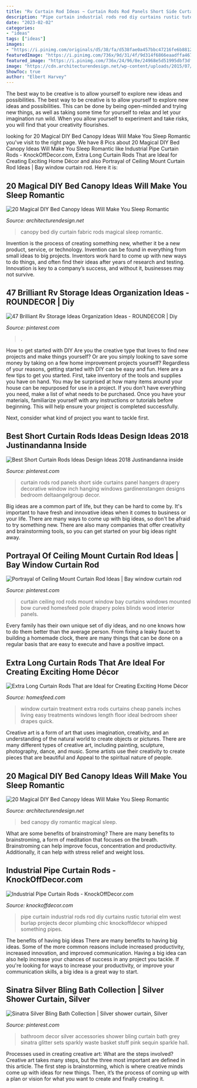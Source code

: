 ```yaml
---
title: "Rv Curtain Rod Ideas ~ Curtain Rods Rod Panels Short Side Curtains Panel Hangers Drapery Decorative Window Inch Hanging Windows Gardinenstangen Designs Bedroom Deltaangelgroup Decor"
description: "Pipe curtain industrial rods rod diy curtains rustic tutorial elm west burlap projects decor plumbing chic knockoffdecor whipped something pipes"
date: "2023-02-02"
categories:
- "ideas"
tags: ["ideas"]
images:
- "https://i.pinimg.com/originals/d5/38/fa/d538fae0a457bbc47216fe6b8812ed6a.jpg"
featuredImage: "https://i.pinimg.com/736x/9d/31/4f/9d314f6866eaadffa4679c22af8b1b38--ceiling-mount-curtain-rods-bay-window-curtain-rod.jpg"
featured_image: "https://i.pinimg.com/736x/24/96/8e/24968e5d51995dbf3df9007e234b0fc8.jpg"
image: "https://cdn.architecturendesign.net/wp-content/uploads/2015/07/AD-DIY-Bed-Canopy-11.jpg"
ShowToc: true
author: "Elbert Harvey"
---
```



The best way to be creative is to allow yourself to explore new ideas and possibilities.
The best way to be creative is to allow yourself to explore new ideas and possibilities. This can be done by being open-minded and trying new things, as well as taking some time for yourself to relax and let your imagination run wild. When you allow yourself to experiment and take risks, you will find that your creativity flourishes.

	

		
looking for 20 Magical DIY Bed Canopy Ideas Will Make You Sleep Romantic you've visit to the right page. We have 8 Pics about 20 Magical DIY Bed Canopy Ideas Will Make You Sleep Romantic like Industrial Pipe Curtain Rods - KnockOffDecor.com, Extra Long Curtain Rods That are Ideal for Creating Exciting Home Décor and also Portrayal of Ceiling Mount Curtain Rod Ideas | Bay window curtain rod. Here it is:
		
    
## 20 Magical DIY Bed Canopy Ideas Will Make You Sleep Romantic

<img loading=lazy src="http://cdn.architecturendesign.net/wp-content/uploads/2015/07/AD-DIY-Bed-Canopy-6.jpg" onerror="this.onerror=null;this.src='https://tse2.mm.bing.net/th?id=OIP.v8k9NnilwimLRHCQGcP7_gHaLN&amp;pid=15.1';" alt="20 Magical DIY Bed Canopy Ideas Will Make You Sleep Romantic">

_Source: architecturendesign.net_

>canopy bed diy curtain fabric rods magical sleep romantic. 

	

Invention is the process of creating something new, whether it be a new product, service, or technology. Invention can be found in everything from small ideas to big projects. Inventors work hard to come up with new ways to do things, and often find their ideas after years of research and testing. Innovation is key to a company’s success, and without it, businesses may not survive.

    
## 47 Brilliant Rv Storage Ideas Organization Ideas - ROUNDECOR | Diy

<img loading=lazy src="https://i.pinimg.com/736x/8e/ca/9c/8eca9c8040db411df0d64235048de4ee.jpg" onerror="this.onerror=null;this.src='https://tse1.mm.bing.net/th?id=OIP.oQhdvI6EhoXhCzoF_K3FEAHaJQ&amp;pid=15.1';" alt="47 Brilliant Rv Storage Ideas Organization Ideas - ROUNDECOR | Diy">

_Source: pinterest.com_

>. 

	

How to get started with DIY
Are you the creative type that loves to find new projects and make things yourself? Or are you simply looking to save some money by taking on a few home improvement projects yourself? Regardless of your reasons, getting started with DIY can be easy and fun. Here are a few tips to get you started.
First, take inventory of the tools and supplies you have on hand. You may be surprised at how many items around your house can be repurposed for use in a project. If you don’t have everything you need, make a list of what needs to be purchased. Once you have your materials, familiarize yourself with any instructions or tutorials before beginning. This will help ensure your project is completed successfully.

Next, consider what kind of project you want to tackle first.

    
## Best Short Curtain Rods Ideas Design Ideas 2018 Justinandanna Inside

<img loading=lazy src="https://i.pinimg.com/736x/24/96/8e/24968e5d51995dbf3df9007e234b0fc8.jpg" onerror="this.onerror=null;this.src='https://tse1.mm.bing.net/th?id=OIP._0jTm7AVD65TKVchrr_VcQHaFj&amp;pid=15.1';" alt="Best Short Curtain Rods Ideas Design Ideas 2018 Justinandanna inside">

_Source: pinterest.com_

>curtain rods rod panels short side curtains panel hangers drapery decorative window inch hanging windows gardinenstangen designs bedroom deltaangelgroup decor. 

	

Big ideas are a common part of life, but they can be hard to come by. It's important to have fresh and innovative ideas when it comes to business or your life. There are many ways to come up with big ideas, so don't be afraid to try something new. There are also many companies that offer creativity and brainstorming tools, so you can get started on your big ideas right away.

    
## Portrayal Of Ceiling Mount Curtain Rod Ideas | Bay Window Curtain Rod

<img loading=lazy src="https://i.pinimg.com/736x/9d/31/4f/9d314f6866eaadffa4679c22af8b1b38--ceiling-mount-curtain-rods-bay-window-curtain-rod.jpg" onerror="this.onerror=null;this.src='https://tse4.mm.bing.net/th?id=OIP.6b3oSpwoXagnmPu4gdjggwEgDY&amp;pid=15.1';" alt="Portrayal of Ceiling Mount Curtain Rod Ideas | Bay window curtain rod">

_Source: pinterest.com_

>curtain ceiling rod rods mount window bay curtains windows mounted bow curved homesfeed pole drapery poles blinds wood interior panels. 

	

Every family has their own unique set of diy ideas, and no one knows how to do them better than the average person. From fixing a leaky faucet to building a homemade clock, there are many things that can be done on a regular basis that are easy to execute and have a positive impact.

    
## Extra Long Curtain Rods That Are Ideal For Creating Exciting Home Décor

<img loading=lazy src="https://homesfeed.com/wp-content/uploads/2015/12/extra-long-curtain-rods-for-elegant-home-ideas-with-classy-armchairs-plus-fascinating-sofa-plus-modern-patterned-rug.jpg" onerror="this.onerror=null;this.src='https://tse4.mm.bing.net/th?id=OIP.GrGdTX49YipqtBrqbrSVmAHaF8&amp;pid=15.1';" alt="Extra Long Curtain Rods That are Ideal for Creating Exciting Home Décor">

_Source: homesfeed.com_

>window curtain treatment extra rods curtains cheap panels inches living easy treatments windows length floor ideal bedroom sheer drapes quick. 

	

Creative art is a form of art that uses imagination, creativity, and an understanding of the natural world to create objects or pictures. There are many different types of creative art, including painting, sculpture, photography, dance, and music. Some artists use their creativity to create pieces that are beautiful and Appeal to the spiritual nature of people.

    
## 20 Magical DIY Bed Canopy Ideas Will Make You Sleep Romantic

<img loading=lazy src="https://cdn.architecturendesign.net/wp-content/uploads/2015/07/AD-DIY-Bed-Canopy-11.jpg" onerror="this.onerror=null;this.src='https://tse1.mm.bing.net/th?id=OIP.FZB2nXjLbgdkWaOOh5AVIAHaLG&amp;pid=15.1';" alt="20 Magical DIY Bed Canopy Ideas Will Make You Sleep Romantic">

_Source: architecturendesign.net_

>bed canopy diy romantic magical sleep. 

	

What are some benefits of brainstroming?
There are many benefits to brainstroming, a form of meditation that focuses on the breath. Brainstroming can help improve focus, concentration and productivity. Additionally, it can help with stress relief and weight loss.

    
## Industrial Pipe Curtain Rods - KnockOffDecor.com

<img loading=lazy src="https://knockoffdecor.com/wp-content/uploads/2016/05/industrial-pipe-curtain-rods.jpg" onerror="this.onerror=null;this.src='https://tse3.mm.bing.net/th?id=OIP.-NhxpELBKtAOZORbIVvSUwHaKU&amp;pid=15.1';" alt="Industrial Pipe Curtain Rods - KnockOffDecor.com">

_Source: knockoffdecor.com_

>pipe curtain industrial rods rod diy curtains rustic tutorial elm west burlap projects decor plumbing chic knockoffdecor whipped something pipes. 

	

The benefits of having big ideas
There are many benefits to having big ideas. Some of the more common reasons include increased productivity, increased innovation, and improved communication. Having a big idea can also help increase your chances of success in any project you tackle. If you're looking for ways to increase your productivity, or improve your communication skills, a big idea is a great way to start.

    
## Sinatra Silver Bling Bath Collection | Silver Shower Curtain, Silver

<img loading=lazy src="https://i.pinimg.com/originals/d5/38/fa/d538fae0a457bbc47216fe6b8812ed6a.jpg" onerror="this.onerror=null;this.src='https://tse2.mm.bing.net/th?id=OIP.LQRWF4AGfwMBcZkJ0ZZ9XwAAAA&amp;pid=15.1';" alt="Sinatra Silver Bling Bath Collection | Silver shower curtain, Silver">

_Source: pinterest.com_

>bathroom decor silver accessories shower bling curtain bath grey sinatra glitter sets sparkly waste basket stuff pink sequin sparkle hall. 

	

Processes used in creating creative art: What are the steps involved?
Creative art takes many steps, but the three most important are defined in this article. The first step is brainstorming, which is where creative minds come up with ideas for new things. Then, it’s the process of coming up with a plan or vision for what you want to create and finally creating it.

